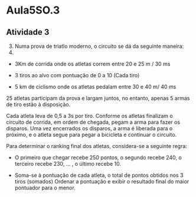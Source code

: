 # Aula5SO.3
## Atividade 3

3) Numa prova de triatlo moderno, o circuito se dá da seguinte maneira:
4) 
- 3Km de corrida onde os atletas correm entre 20 e 25 m / 30 ms
  
- 3 tiros ao alvo com pontuação de 0 a 10 (Cada tiro)
  
- 5 km de ciclismo onde os atletas pedalam entre 30 e 40 m/ 40 ms
  
25 atletas participam da prova e largam juntos, no entanto, apenas 5 armas de tiro estão à disposição.

Cada atleta leva de 0,5 a 3s por tiro. Conforme os atletas finalizam o circuito de corrida, em ordem de chegada, pegam a arma para fazer os disparos. Uma vez encerrados os disparos, a arma é liberada para o próximo, e o atleta segue para pegar a bicicleta e continuar o circuito.

Para determinar o ranking final dos atletas, considera-se a seguinte regra:

- O primeiro que chegar recebe 250 pontos, o segundo recebe 240, o terceiro recebe 230, ... , o último recebe 10.
  
- Soma-se à pontuação de cada atleta, o total de pontos obtidos nos 3 tiros (somados) Ordenar a pontuação e exibir o resultado final do maior pontuador para o menor.
